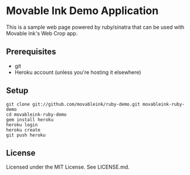 Movable Ink Demo Application
============================

This is a sample web page powered by ruby/sinatra that can be used with Movable Ink's Web Crop app.

Prerequisites
-------------

 * git
 * Heroku account (unless you're hosting it elsewhere)

Setup
-----

    git clone git://github.com/movableink/ruby-demo.git movableink-ruby-demo
    cd movableink-ruby-demo
    gem install heroku
    heroku login
    heroku create
    git push heroku

License
-------

Licensed under the MIT License. See LICENSE.md.